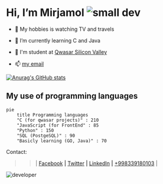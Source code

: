
# Hi, I’m Mirjamol ![small dev](https://user-images.githubusercontent.com/96412090/186644372-cb8a833d-63e7-40c5-8dac-8921c8ba6c2c.png)

- 👀 My hobbies is watching TV and travels

- 🌱 I’m currently learning C and Java

- :information_desk_person: I'm student at [Qwasar Silicon Valley](https://qwasar.io/)

- 📫 [my email](mailto:alpholmon@gmail.com)


[![Anurag's GitHub stats](https://github-readme-stats.vercel.app/api?username=holmon-alp)](https://github.com/holmon-alp/github-readme-stats)



## My use of programming languages

```mermaid
pie
    title Programming languages
    "C (for qwasar projects)" : 210
    "JavaScript (for FrontEnd" : 85
    "Python" : 150
    "SQL (PostgeSQL)" : 90
    "Basicly learning (GO, Java)" : 70
```



Contact:

>>| 
[Facebook](https://facebook.com/holmonalp) **|**
[Twitter](https://twitter.com/holmonalp) **|**
[LinkedIn](https://linkedin.com/holmonalp) **|**
[+998339180103](tel:+998339180103)
>>|


  
![developer](https://user-images.githubusercontent.com/96412090/186638132-ffbce524-8e8b-49ab-8d1b-9144b46dcb3e.png)
<!---
holmon-alp/About-Me is a ✨ special ✨ repository because its `README.md` (this file) appears on your GitHub profile.
You can click the Preview link to take a look at your changes.
--->

